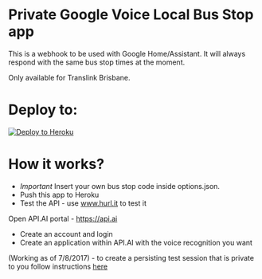 # Private Google Voice Local Bus Stop app

This is a webhook to be used with Google Home/Assistant. 
It will always respond with the same bus stop times at the moment.

Only available for Translink Brisbane.

# Deploy to:
[![Deploy to Heroku](https://www.herokucdn.com/deploy/button.svg)](https://heroku.com/deploy)

# How it works?
- *Important* Insert your own bus stop code inside options.json.
- Push this app to Heroku
- Test the API - use www.hurl.it to test it

Open API.AI portal - https://api.ai
- Create an account and login
- Create an application within API.AI with the voice recognition you want

(Working as of 7/8/2017) - to create a persisting test session that is private to you follow instructions [here](https://stackoverflow.com/questions/41088596/make-google-actions-development-project-preview-persist-longer/41205026#41205026)
